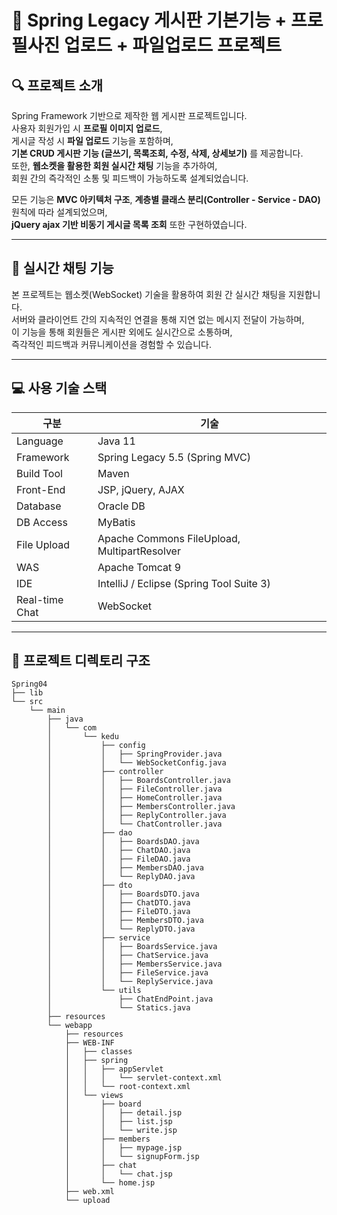 # 📌 Spring Legacy 게시판 기본기능 + 프로필사진 업로드 + 파일업로드 프로젝트

## 🔍 프로젝트 소개
Spring Framework 기반으로 제작한 웹 게시판 프로젝트입니다.  
사용자 회원가입 시 **프로필 이미지 업로드**,  
게시글 작성 시 **파일 업로드** 기능을 포함하며,  
**기본 CRUD 게시판 기능 (글쓰기, 목록조회, 수정, 삭제, 상세보기)** 를 제공합니다.  
또한, **웹소켓을 활용한 회원 실시간 채팅** 기능을 추가하여,  
회원 간의 즉각적인 소통 및 피드백이 가능하도록 설계되었습니다.

모든 기능은 **MVC 아키텍처 구조**, **계층별 클래스 분리(Controller - Service - DAO)** 원칙에 따라 설계되었으며,  
**jQuery ajax 기반 비동기 게시글 목록 조회** 또한 구현하였습니다.

---

## 💬 실시간 채팅 기능
본 프로젝트는 웹소켓(WebSocket) 기술을 활용하여 회원 간 실시간 채팅을 지원합니다.  
서버와 클라이언트 간의 지속적인 연결을 통해 지연 없는 메시지 전달이 가능하며,  
이 기능을 통해 회원들은 게시판 외에도 실시간으로 소통하며,  
즉각적인 피드백과 커뮤니케이션을 경험할 수 있습니다.

---

## 💻 사용 기술 스택

| 구분            | 기술                                              |
|----------------|---------------------------------------------------|
| Language        | Java 11                                           |
| Framework       | Spring Legacy 5.5 (Spring MVC)                   |
| Build Tool      | Maven                                             |
| Front-End       | JSP, jQuery, AJAX                                 |
| Database        | Oracle DB                                         |
| DB Access       | MyBatis                                           |
| File Upload     | Apache Commons FileUpload, MultipartResolver      |
| WAS             | Apache Tomcat 9                                   |
| IDE             | IntelliJ / Eclipse (Spring Tool Suite 3)          |
| Real-time Chat  | WebSocket                                         |

---

## 📂 프로젝트 디렉토리 구조
```plaintext
Spring04  
├── lib                           
└── src  
    └── main  
        ├── java  
        │   └── com  
        │       └── kedu  
        │           ├── config          
        │           │   ├── SpringProvider.java  
        │           │   └── WebSocketConfig.java  
        │           ├── controller  
        │           │   ├── BoardsController.java  
        │           │   ├── FileController.java  
        │           │   ├── HomeController.java  
        │           │   ├── MembersController.java  
        │           │   ├── ReplyController.java  
        │           │   └── ChatController.java  
        │           ├── dao  
        │           │   ├── BoardsDAO.java  
        │           │   ├── ChatDAO.java        
        │           │   ├── FileDAO.java  
        │           │   ├── MembersDAO.java  
        │           │   └── ReplyDAO.java  
        │           ├── dto  
        │           │   ├── BoardsDTO.java  
        │           │   ├── ChatDTO.java       
        │           │   ├── FileDTO.java  
        │           │   ├── MembersDTO.java  
        │           │   └── ReplyDTO.java  
        │           ├── service  
        │           │   ├── BoardsService.java  
        │           │   ├── ChatService.java   
        │           │   ├── MembersService.java  
        │           │   ├── FileService.java  
        │           │   └── ReplyService.java  
        │           └── utils  
        │               ├── ChatEndPoint.java
        │               └── Statics.java  
        ├── resources  
        └── webapp  
            ├── resources  
            ├── WEB-INF  
            │   ├── classes  
            │   ├── spring  
            │   │   ├── appServlet  
            │   │   │   └── servlet-context.xml  
            │   │   └── root-context.xml  
            │   └── views  
            │       ├── board  
            │       │   ├── detail.jsp  
            │       │   ├── list.jsp  
            │       │   └── write.jsp  
            │       ├── members  
            │       │   ├── mypage.jsp  
            │       │   └── signupForm.jsp  
            │       ├── chat  
            │       │   └── chat.jsp    
            │       └── home.jsp  
            ├── web.xml  
            └── upload  
